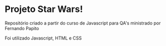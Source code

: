 # Projeto Star Wars!

Repositório criado a partir do curso de Javascript para QA's ministrado por Fernando Papito 

Foi utilizado Javascript, HTML e CSS 
